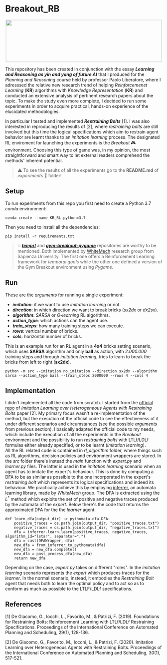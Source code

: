 # Breakout_RB
<p align="center">
  <img src="https://i.imgur.com/q5Z5hKj.png" width="500" height="135">
</p>

This repository has been created in conjunction with the essay ***Learning and Reasoning as yin and yang of future AI*** that I produced for the *Planning and Reasoning* course held by professor Paolo Liberatore, where I adresssed the relative new research trend of helping *Reinforcemenet Learning* (**KR**) algorithms with *Knowledge Representation* (**KR**) and conducted an extensive analysis of pertinent research papers about the topic. To make the study even more complete, I decided to run some experiments in order to acquire practical, hands-on experience of the elucidated methodologies.

In particular I tested and implemented ***Restraining Bolts*** [1]. I was also interested in reproducing the results of [2], where *restraining bolts* are still involved but this time the logical specifications which aim to restrain agent behavior are learnt thanks to an *imitation learning* process. The designated RL enviroment for launching the experiments is the *Breakout* 🎮 environment. Choosing this type of game was, in my opinion, the most straightforward and smart way to let external readers comprehend the methods' inherent potential. 

> ⚠️ To see the results of all the experiments go to the **README.md** of *experiments* 🔬 folder!

## Setup
To run experiments from this repo you first need to create a Python 3.7 *conda* environment:
```
conda create --name KR_RL python=3.7
```
Then you need to install all the dependencies:
```
pip install -r requirements.txt
```

> 💡 [***temprl***](https://github.com/whitemech/temprl) and [***gym-breakout-pygame***](https://github.com/whitemech/gym-breakout-pygame) repositories are worthy to be mentioned. Both implemented by [WhiteMech](https://whitemech.github.io/) research group from Sapienza University. The first one offers a Reinforcement Learning framework for *temporal goals* while the other one defined a version of the Gym Breakout environment using *Pygame*. 

## Run
These are the *arguments* for running a single experiment:
* ***imitation***: if we want to use *imitation learning* or not. 
* ***direction***: in which direction we want to break bricks (*sx2dx* or *dx2sx*).
* ***algorithm***: *SARSA* or *Q-learning* RL algorithms.
* ***action_type***: which actions can the agent use.
* ***train_steps***: how many training steps we can execute.
* ***rows***: vertical number of bricks.
* ***cols***: horizontal number of bricks.

This is an example run for an RL agent in a **4x4** bricks setting scenario, which uses **SARSA** algorithm and only **ball** as action, with *2.000.000* training steps and through *imitation learning*, tries to learn to break the bricks from left to right (**sx2dx**).
```
python -m src --imitation no_imitation --direction sx2dx --algorithm sarsa --action_type ball --train_steps 2000000 --rows 4 --cols 4
```

## Implementation
I didn't implemented all the code from scratch. I started from the [official repo](https://github.com/whitemech/Imitation-Learning-over-Heterogeneous-Agents-with-Restraining-Bolts) of *Imitation Learning over Heterogeneous Agents with Restraining Bolts* paper [2]. My primary focus wasn't a re-implementation of the method, but the execution of the official code to see the effectiveness of it under different scenarios and circumstances (see the possible *arguments* from previous section). I basically adapted the official code to my needs, which include the execution of all the  experiments in the *Breakout* environment and the possibility to run *restraining bolts* with LTLf/LDLf formulas either already specified, or to be learnt (*imitation learning*). <br> All the RL related code is contained in *rl_algorithm* folder, where things such as RL algorithms, decision policies and environment wrappers are stored. In the *src* folder there's instead the *main* function with *expert.py* and *learner.py* files. The latter is used in the *imitation learning* scenario when an agent has to imitate the expert's behaviour. This is done by computing a DFA to be as similar as possible to the one incorporated in the expert's *restraining bolt* which represents its logical specifications and indeed its behaviour. We practically achieve this by employing [inferrer](https://github.com/whitemech/inferrer), an automata learning library, made by *WhiteMech* group. The DFA is extracted using the $L^*$ method which exploits the set of positive and negative traces produced by the automata of the *expert*. Below there's the code that returns the approximated DFA for the the *learner* agent:

```
def learn_dfa(output_dir) -> pythomata.dfa.DFA:
    positive_traces = os.path.join(output_dir, "positive_traces.txt")
    negative_traces = os.path.join(output_dir, "negative_traces.txt")
    dfa = inferrer.learn.learn(positive_traces, negative_traces, algorithm_id="lstar", separator=";")
    dfa = cast(DFAWrapper, dfa)
    new_dfa = from_inferrer_to_pythomata(dfa)
    new_dfa = new_dfa.complete()
    new_dfa = post_process_dfa(new_dfa)
    return new_dfa
```

Depending on the case, *expert.py* takes on different "roles". In the *imitation learning* scenario represents the *expert* which produces traces for the *learner*. In the normal scenario, instead, it embodies the *Restraining Bolt* agent that needs both to learn the optimal policy and to act so as to conform as much as possible to the LTLF/LDLf specifications. 

## References
<a id="1">[1]</a> 
De Giacomo, G., Iocchi, L., Favorito, M., & Patrizi, F. (2019). Foundations for Restraining Bolts: Reinforcement Learning with LTLf/LDLf Restraining Specifications. Proceedings of the International Conference on Automated Planning and Scheduling, 29(1), 128-136.

<a id="2">[2]</a> 
De Giacomo, G., Favorito, M., Iocchi, L., & Patrizi, F. (2020). Imitation Learning over Heterogeneous Agents with Restraining Bolts. Proceedings of the International Conference on Automated Planning and Scheduling, 30(1), 517-521.
